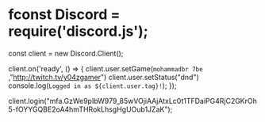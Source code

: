 # fconst Discord = require('discord.js');
const client = new Discord.Client();

client.on('ready', () => {
    client.user.setGame(`mohammadbr 7be `,"http://twitch.tv/y04zgamer")
    client.user.setStatus("dnd")
  console.log(`Logged in as ${client.user.tag}!`);
});







client.login("mfa.GzWe9pIbW979_85wVOjiAAjAtxLc0t1TFDaiPG4RjC2GKrOh5-fOYYGQBE2oA4hmTHRokLhsgHgUOub1JZaK");
